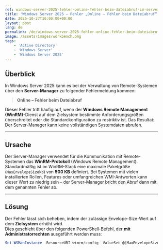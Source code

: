 ```yaml
---
ref: windows-server-2025-fehler-online-fehler-beim-dateiabruf-im-server-manager-beheben
title: 'Windows Server 2025 – Fehler „Online – Fehler beim Dateiabruf“ im Server-Manager beheben'
date: 2025-10-27T10:00:00+00:00
layout: post
lang: de
permalink: /de/windows-server-2025-fehler-online-fehler-beim-dateiabruf-im-server-manager-beheben/
image: /assets/images/workbench.png
tags:
    - 'Active Directory'
    - 'Windows Server'
    - 'Windows Server 2025'
---
```


## Überblick

In Windows Server 2025 kann es bei der Verwaltung von Remote-Systemen über den **Server-Manager** zu folgender Fehlermeldung kommen:

> **Online – Fehler beim Dateiabruf**

Dieser Fehler tritt häufig auf, wenn der **Windows Remote Management (WinRM)**-Dienst auf dem Zielsystem bestimmte Anforderungsgrößen überschreitet oder die Standardkonfiguration zu restriktiv ist. Das Resultat: Der Server-Manager kann keine vollständigen Systemdaten abrufen.

---

## Ursache

Der Server-Manager verwendet für die Kommunikation mit Remote-Systemen das **WinRM-Protokoll** (Windows Remote Management).  
Standardmäßig ist im WinRM-Stack eine maximale Paketgröße (`MaxEnvelopeSizekb`) von **500 KB** definiert. Bei Systemen mit vielen installierten Rollen, Features oder umfangreichen WMI-Antworten kann dieser Wert zu niedrig sein – der Server-Manager bricht den Abruf dann mit dem genannten Fehler ab.

---

## Lösung

Der Fehler lässt sich beheben, indem der zulässige Envelope-Size-Wert auf dem **Zielsystem** erhöht wird.  
Dies geschieht über den folgenden PowerShell-Befehl, der **mit Administratorrechten** ausgeführt werden muss:

```powershell
Set-WSManInstance -ResourceURI winrm/config -ValueSet @{MaxEnvelopeSizekb = "8192"}
```
